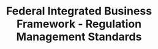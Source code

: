 ---
layout: standards
permalink: /fibf-rm/
title: Federal Integrated Business Framework - Regulation Management Standards
sub-title: Regulation Management
sec-title: Regulation Management Standards Lead
sec-name: GSA
---